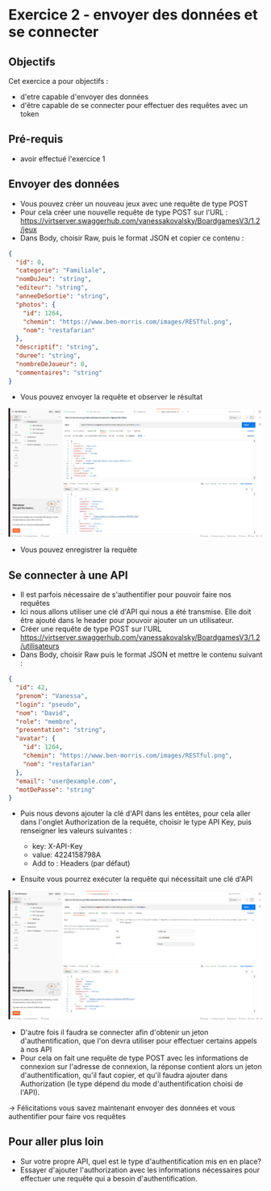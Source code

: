# Exercice 2 - envoyer des données et se connecter 


## Objectifs

Cet exercice a pour objectifs :
- d'etre capable d'envoyer des données
- d'être capable de se connecter pour effectuer des requêtes avec un token

## Pré-requis

- avoir effectué l'exercice 1 

## Envoyer des données


* Vous pouvez créer un nouveau jeux avec une requête de type POST
* Pour cela créer une nouvelle requête de type POST sur l'URL : https://virtserver.swaggerhub.com/vanessakovalsky/BoardgamesV3/1.2/jeux
* Dans Body, choisir Raw, puis le format JSON et copier ce contenu : 
```json
{
  "id": 0,
  "categorie": "Familiale",
  "nomDuJeu": "string",
  "editeur": "string",
  "anneeDeSortie": "string",
  "photos": {
    "id": 1264,
    "chemin": "https://www.ben-morris.com/images/RESTful.png",
    "nom": "restafarian"
  },
  "descriptif": "string",
  "duree": "string",
  "nombreDeJoueur": 0,
  "commentaires": "string"
}
```
* Vous pouvez envoyer la requête et observer le résultat

![](images/exo2/postjeu.png)

* Vous pouvez enregistrer la requête

## Se connecter à une API 

* Il est parfois nécessaire de s'authentifier pour pouvoir faire nos requêtes
* Ici nous allons utiliser une clé d'API qui nous a été transmise. Elle doit être ajouté dans le header pour pouvoir ajouter un un utilisateur.
* Créer une requête de type POST sur l'URL https://virtserver.swaggerhub.com/vanessakovalsky/BoardgamesV3/1.2/utilisateurs
* Dans Body, choisir Raw puis le format JSON et mettre le contenu suivant :
```json
{
  "id": 42,
  "prenom": "Vanessa",
  "login": "pseudo",
  "nom": "David",
  "role": "membre",
  "presentation": "string",
  "avatar": {
    "id": 1264,
    "chemin": "https://www.ben-morris.com/images/RESTful.png",
    "nom": "restafarian"
  },
  "email": "user@example.com",
  "motDePasse": "string"
}
```
* Puis nous devons ajouter la clé d'API dans les entêtes, pour cela aller dans l'onglet Authorization de la requête, choisir le type API Key, puis renseigner les valeurs suivantes :
    * key: X-API-Key
    * value: 4224158798A
    * Add to : Headers (par défaut)

* Ensuite vous pourrez exécuter la requête qui nécessitait une clé d'API

![](images/exo2/authorization_apikey.png)

* D'autre fois il faudra se connecter afin d'obtenir un jeton d'authentification, que l'on devra utiliser pour effectuer certains appels à nos API
* Pour cela on fait une requête de type POST avec les informations de connexion sur l'adresse de connexion, la réponse contient alors un jeton d'authentification, qu'il faut copier, et qu'il faudra ajouter dans Authorization (le type dépend du mode d'authentification choisi de l'API). 


-> Félicitations vous savez maintenant envoyer des données et vous authentifier pour faire vos requêtes

## Pour aller plus loin
* Sur votre propre API, quel est le type d'authentification mis en en place?
* Essayer d'ajouter l'authorization avec les informations nécessaires pour effectuer une requête qui a besoin d'authentification.